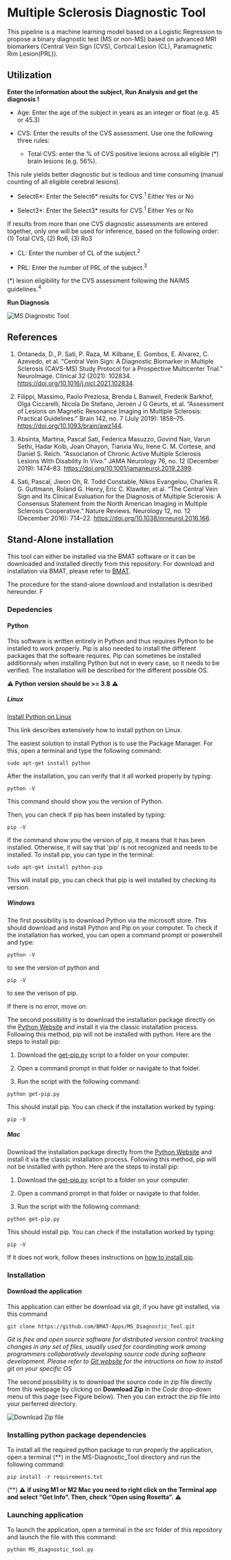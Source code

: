 # Multiple Sclerosis Diagnostic Tool  

This pipeline is a machine learning model based on a Logistic Regression to propose a binary diagnostic test (MS or non-MS) based on advanced MRI biomarkers (Central Vein Sign (CVS), Cortical Lesion (CL), Paramagnetic Rim Lesion(PRL)).

  

## Utilization 

**Enter the information about the subject, Run Analysis and get the diagnosis !** 

  

* Age: Enter the age of the subject in years as an integer or float (e.g. 45 or 45.3) 

* CVS: Enter the results of the CVS assessment. Use one the following three rules: 

  * Total CVS: enter the % of CVS positive lesions across all eligible (\*) brain lesions (e.g. 56%).

This rule yields better diagnostic but is tedious and time consuming (manual counting of all eligible cerebral lesions).

  * Select6\*: Enter the Select6\* results for CVS.<sup>1</sup> Either Yes or No 

  * Select3\*: Enter the Select3\* results for CVS.<sup>1</sup> Either Yes or No 

 If results from more than one CVS diagnostic assessments are entered together, only one will be used for inference, based on the following order: (1) Total CVS, (2) Ro6, (3) Ro3 

* CL: Enter the number of CL of the subject.<sup>2</sup> 

* PRL: Enter the number of PRL of the subject.<sup>3</sup> 

(\*) lesion eligibility for the CVS assessment following the NAIMS guidelines.<sup>4</sup> 

**Run Diagnosis** 

  

![MS Diagnostic Tool](/Readme_pictures/MSDT_window.gif) 

 

## References  

1. Ontaneda, D., P. Sati, P. Raza, M. Kilbane, E. Gombos, E. Alvarez, C. Azevedo, et al. “Central Vein Sign: A Diagnostic Biomarker in Multiple Sclerosis (CAVS-MS) Study Protocol for a Prospective Multicenter Trial.” NeuroImage. Clinical 32 (2021): 102834. https://doi.org/10.1016/j.nicl.2021.102834. 

2. Filippi, Massimo, Paolo Preziosa, Brenda L Banwell, Frederik Barkhof, Olga Ciccarelli, Nicola De Stefano, Jeroen J G Geurts, et al. “Assessment of Lesions on Magnetic Resonance Imaging in Multiple Sclerosis: Practical Guidelines.” Brain 142, no. 7 (July 2019): 1858–75. https://doi.org/10.1093/brain/awz144. 

3. Absinta, Martina, Pascal Sati, Federica Masuzzo, Govind Nair, Varun Sethi, Hadar Kolb, Joan Ohayon, Tianxia Wu, Irene C. M. Cortese, and Daniel S. Reich. “Association of Chronic Active Multiple Sclerosis Lesions With Disability In Vivo.” JAMA Neurology 76, no. 12 (December 2019): 1474–83. https://doi.org/10.1001/jamaneurol.2019.2399. 

4. Sati, Pascal, Jiwon Oh, R. Todd Constable, Nikos Evangelou, Charles R. G. Guttmann, Roland G. Henry, Eric C. Klawiter, et al. “The Central Vein Sign and Its Clinical Evaluation for the Diagnosis of Multiple Sclerosis: A Consensus Statement from the North American Imaging in Multiple Sclerosis Cooperative.” Nature Reviews. Neurology 12, no. 12 (December 2016): 714–22. https://doi.org/10.1038/nrneurol.2016.166. 

## Stand-Alone installation 

This tool can either be installed via the BMAT software or it can be downloaded and installed directly from this repository. For download and installation via BMAT, please refer to [BMAT](https://github.com/ColinVDB/BMAT). 

The procedure for the stand-alone download and installation is desribed hereunder. F 

### Depedencies

#### Python  

This software is written entirely in Python and thus requires Python to be installed to work properly. Pip is also needed to install the different packages that the software requires. Pip can sometimes be installed additionnaly when installing Python but not in every case, so it needs to be verified. The installation will be described for the different possible OS. 

⚠️ **Python version should be >= 3.8** ⚠️ 

##### Linux 

[Install Python on Linux](https://www.scaler.com/topics/python/install-python-on-linux/) 

This link describes extensively how to install python on Linux.

The easiest solution to install Python is to use the Package Manager. For this, open a terminal and type the following command:

```
sudo apt-get install python
```

After the installation, you can verify that it all worked properly by typing: 

```
python -V 
```

This command should show you the version of Python.

Then, you can check if pip has been installed by typing: 

```
pip -V 
```

If the command show you the version of pip, it means that it has been installed. Otherwise, it will say that 'pip' is not recognized and needs to be installed. To install pip, you can type in the terminal: 

```
sudo apt-get install python-pip 
```

This will install pip, you can check that pip is well installed by checking its version.

##### Windows 

The first possibility is to download Python via the microsoft store. This should download and install Python and Pip on your computer. To check if the installation has worked, you can open a command prompt or powershell and type: 

```
python -V  
```

to see the version of python and

```
pip -V 
```

to see the verison of pip. 

If there is no error, move on.

The second possibility is to download the installation package directly on the [Python Website](https://www.python.org/downloads/windows/) and install it via the classic installation process. Following this method, pip will not be installed with python. Here are the steps to install pip: 

1. Download the [get-pip.py](https://bootstrap.pypa.io/get-pip.py) script to a folder on your computer.

2. Open a command prompt in that folder or navigate to that folder. 

3. Run the script with the following command: 

```
python get-pip.py 

```

This should install pip. You can check if the installation worked by typing: 

```
pip -V 
```

##### Mac 

Download the installation package directly from the [Python Website](https://www.python.org/downloads/macos/) and install it via the classic installation process. Following this method, pip will not be installed with python. Here are the steps to install pip: 

1. Download the [get-pip.py](https://bootstrap.pypa.io/get-pip.py) script to a folder on your computer.

2. Open a command prompt in that folder or navigate to that folder. 

3. Run the script with the following command: 

```
python get-pip.py 
```

This should install pip. You can check if the installation worked by typing: 

```
pip -V 
```

If it does not work, follow theses instructions on [how to install pip](https://phoenixnap.com/kb/install-pip-mac). 

### Installation 

#### Download the application 

This application can either be download via git, if you have git installed, via this command 

```
git clone https://github.com/BMAT-Apps/MS_Diagnostic_Tool.git 
```

*Git is free and open source software for distributed version control: tracking changes in any set of files, usually used for coordinating work among programmers collaboratively developing source code during software development. Please refer to [Git website](https://git-scm.com/downloads) for the intructions on how to install git on your specific OS* 

The second possibility is to download the source code in zip file directly from this webpage by clicking on **Download Zip** in the *Code* drop-down menu of this page (see Figure below). Then you can extract the zip file into your perferred directory.

![Download Zip file](/Readme_pictures/download_screenshot.png) 

### Installing python package dependencies 

To install all the required python package to run properly the application, open a terminal (\*\*) in the MS-Diagnostic_Tool directory and run the following command: 

```
pip install -r requirements.txt 
```

(\*\*) ⚠️ **if using M1 or M2 Mac you need to right click on the Terminal app and select “Get Info”. Then, check “Open using Rosetta”.** ⚠️

### Launching application 

To launch the application, open a terminal in the src folder of this repository and launch the file with this command: 

```
python MS_diagnostic_tool.py 
```

